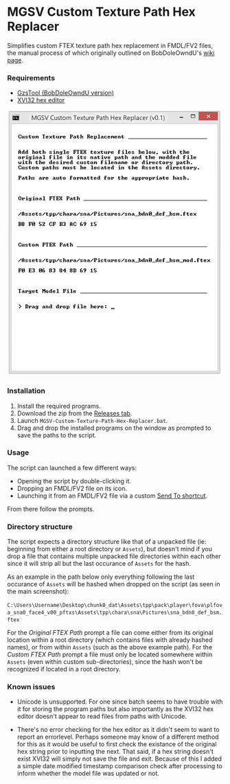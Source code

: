 # MGSV Custom Texture Path Hex Replacer

Simplifies custom FTEX texture path hex replacement in FMDL/FV2 files, the manual process of which originally outlined on BobDoleOwndU's [wiki page](http://bobdoleowndu.github.io/mgsv/documentation/customtexturenames.html).

### Requirements

- [GzsTool (BobDoleOwndU version)](https://github.com/BobDoleOwndU/GzsTool/releases)
- [XVI32 hex editor](http://www.chmaas.handshake.de/delphi/freeware/xvi32/xvi32.htm)

![Screenshot](https://raw.githubusercontent.com/chocmake/MGSV-Custom-Texture-Path-Hex-Replacer/master/Screenshot.png)

### Installation

1. Install the required programs.
2. Download the zip from the [Releases tab](github.com/chocmake/MGSV-Custom-Texture-Path-Hex-Replacer/releases/).
3. Launch `MGSV-Custom-Texture-Path-Hex-Replacer.bat`.
4. Drag and drop the installed programs on the window as prompted to save the paths to the script.

### Usage

The script can launched a few different ways:

- Opening the script by double-clicking it.
- Dropping an FMDL/FV2 file on its icon.
- Launching it from an FMDL/FV2 file via a custom [Send To shortcut](https://www.computerhope.com/tips/tip73.htm).

From there follow the prompts.

### Directory structure

The script expects a directory structure like that of a unpacked file (ie: beginning from either a root directory or `Assets`), but doesn't mind if you drop a file that contains multiple unpacked file directories within each other since it will strip all but the last occurance of `Assets` for the hash.

As an example in the path below only everything following the last occurance of `Assets` will be hashed when dropped on the script (as seen in the main screenshot):

`C:\Users\Username\Desktop\chunk0_dat\Assets\tpp\pack\player\fova\plfova_sna0_face4_v00_pftxs\Assets\tpp\chara\sna\Pictures\sna_bdn0_def_bsm.ftex`

For the *Original FTEX Path* prompt a file can come either from its original location within a root directory (which contains files with already hashed names), or from within `Assets` (such as the above example path). For the *Custom FTEX Path* prompt a file must only be located somewhere within `Assets` (even within custom sub-directories), since the hash won't be recognized if located in a root directory.

### Known issues

- Unicode is unsupported. For one since batch seems to have trouble with it for storing the program paths but also importantly as the XVI32 hex editor doesn't appear to read files from paths with Unicode. 

- There's no error checking for the hex editor as it didn't seem to want to report an errorlevel. Perhaps someone may know of a different method for this as it would be useful to first check the existance of the original hex string prior to inputting the next. That said, if a hex string doesn't exist XVI32 will simply not save the file and exit. Because of this I added a simple date modified timestamp comparison check after processing to inform whether the model file was updated or not.

